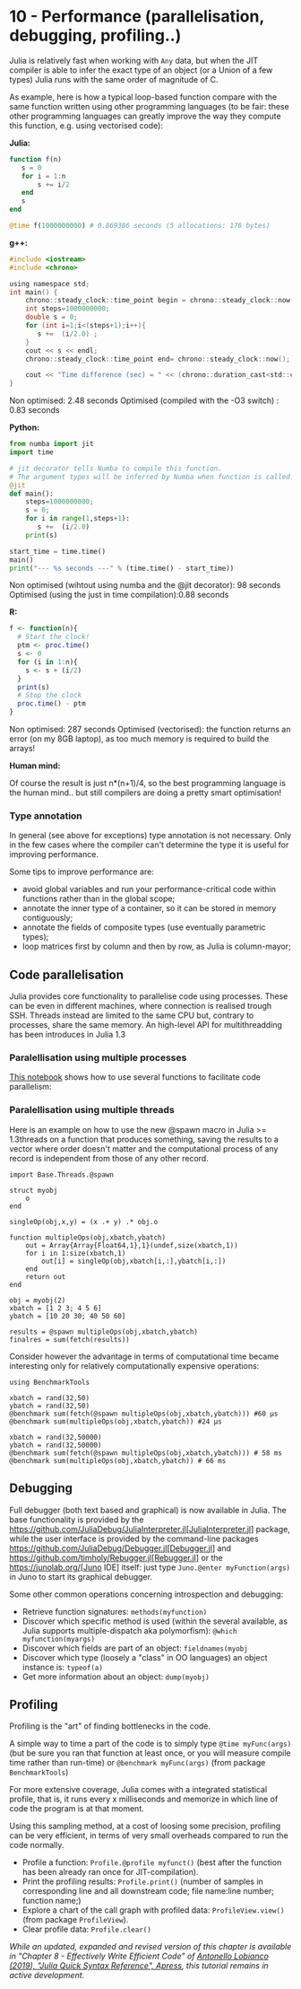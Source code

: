 # 10 - Performance \(parallelisation, debugging, profiling..\)

Julia is relatively fast when working with `Any` data, but when the JIT compiler is able to infer the exact type of an object \(or a Union of a few types\) Julia runs with the same order of magnitude of C.

As example, here is how a typical loop-based function compare with the same function written using  other programming languages (to be fair: these other programming languages can greatly improve the way they compute this function, e.g. using vectorised code):

**Julia:**

```julia
function f(n)
   s = 0
   for i = 1:n
       s += i/2
   end
   s
end

@time f(1000000000) # 0.869386 seconds (5 allocations: 176 bytes)
```

**g++:**

```C
#include <iostream>
#include <chrono>

using namespace std;
int main() {
    chrono::steady_clock::time_point begin = chrono::steady_clock::now();
    int steps=1000000000;
    double s = 0;
    for (int i=1;i<(steps+1);i++){
       s +=  (i/2.0) ;
    }
    cout << s << endl;
    chrono::steady_clock::time_point end= chrono::steady_clock::now();

    cout << "Time difference (sec) = " << (chrono::duration_cast<std::chrono::microseconds>(end - begin).count()) /1000000.0  << endl;
}
```

Non optimised: 2.48 seconds Optimised \(compiled with the -O3 switch\) : 0.83 seconds

**Python:**

```python
from numba import jit
import time

# jit decorator tells Numba to compile this function.
# The argument types will be inferred by Numba when function is called.
@jit
def main():
    steps=1000000000;
    s = 0;
    for i in range(1,steps+1):
       s +=  (i/2.0)
    print(s)

start_time = time.time()
main()
print("--- %s seconds ---" % (time.time() - start_time))
```

Non optimised \(wihtout using numba and the @jit decorator\): 98 seconds Optimised \(using the just in time compilation\):0.88 seconds

**R:**

```R
f <- function(n){
  # Start the clock!
  ptm <- proc.time()
  s <- 0
  for (i in 1:n){
    s <- s + (i/2)
  }
  print(s)
  # Stop the clock
  proc.time() - ptm
}
```

Non optimised: 287 seconds Optimised \(vectorised\): the function returns an error \(on my 8GB laptop\), as too much memory is required to build the arrays!

**Human mind:**

Of course the result is just n\*\(n+1\)/4, so the best programming language is the human mind.. but still compilers are doing a pretty smart optimisation!


### Type annotation

In general (see above for exceptions) type annotation is not necessary. Only in the few cases where the compiler can't determine the type it is useful for improving performance.

Some tips to improve performance are:

- avoid global variables and run your performance-critical code within functions rather than in the global scope;
- annotate the inner type of a container, so it can be stored in memory contiguously;
- annotate the fields of composite types (use eventually parametric types);
- loop matrices first by column and then by row, as Julia is column-mayor;

## Code parallelisation

Julia provides core functionality to parallelise code using processes. These can be even in different machines, where connection is realised trough SSH. Threads instead are limited to the same CPU but, contrary to processes, share the same memory. An high-level API for multithreadding has been introduces in Julia 1.3

### Paralellisation using multiple processes

[This notebook](http://nbviewer.jupyter.org/github/sylvaticus/juliatutorial/blob/master/assets/Parallel%20computing.ipynb) shows how to use several functions to facilitate code parallelism:

### Paralellisation using multiple threads

Here is an example on how to use the new @spawn macro in Julia >= 1.3threads on a function that produces something, saving the results to a vector where order doesn't matter and the computational process of any record is independent from those of any other record.


```
import Base.Threads.@spawn

struct myobj
    o
end

singleOp(obj,x,y) = (x .+ y) .* obj.o

function multipleOps(obj,xbatch,ybatch)
    out = Array{Array{Float64,1},1}(undef,size(xbatch,1))
    for i in 1:size(xbatch,1)
        out[i] = singleOp(obj,xbatch[i,:],ybatch[i,:])
    end
    return out
end

obj = myobj(2)
xbatch = [1 2 3; 4 5 6]
ybatch = [10 20 30; 40 50 60]

results = @spawn multipleOps(obj,xbatch,ybatch)
finalres = sum(fetch(results))
```

Consider however the advantage in terms of computational time became interesting only for relatively computationally expensive operations:

```
using BenchmarkTools

xbatch = rand(32,50)
ybatch = rand(32,50)
@benchmark sum(fetch(@spawn multipleOps(obj,xbatch,ybatch))) #60 μs
@benchmark sum(multipleOps(obj,xbatch,ybatch)) #24 μs

xbatch = rand(32,50000)
ybatch = rand(32,50000)
@benchmark sum(fetch(@spawn multipleOps(obj,xbatch,ybatch))) # 58 ms
@benchmark sum(multipleOps(obj,xbatch,ybatch)) # 66 ms
```

## Debugging

Full debugger (both text based and graphical) is now available in Julia. The base functionality is provided by the https://github.com/JuliaDebug/JuliaInterpreter.jl[JuliaInterpreter.jl] package, while the user interface is provided by the command-line packages https://github.com/JuliaDebug/Debugger.jl[Debugger.jl] and https://github.com/timholy/Rebugger.jl[Rebugger.jl] or the https://junolab.org/[Juno IDE] itself: just type `Juno.@enter myFunction(args)` in Juno to start its graphical debugger.

Some other common operations concerning introspection and debugging:

* Retrieve function signatures: `methods(myfunction)`
* Discover which specific method is used \(within the several available, as Julia supports multiple-dispatch aka polymorfism\): `@which myfunction(myargs)`
* Discover which fields are part of an object: `fieldnames(myobj`
* Discover which type \(loosely a "class" in OO languages\) an object instance is: `typeof(a)`
* Get more information about an object: `dump(myobj)`

## Profiling

Profiling is the "art" of finding bottlenecks in the code.

A simple way to time a part of the code is to simply type `@time myFunc(args)` \(but be sure you ran that function at least once, or you will measure compile time rather than run-time\) or `@benchmark myFunc(args)` \(from package `BenchmarkTools`\)

For more extensive coverage, Julia comes with a integrated statistical profile, that is, it runs every x milliseconds and memorize in which line of code the program is at that moment.

Using this sampling method, at a cost of loosing some precision, profiling can be very efficient, in terms of very small overheads compared to run the code normally.

* Profile a function: `Profile.@profile myfunct()` \(best after the function has been already ran once for JIT-compilation\).
* Print the profiling results: `Profile.print()` \(number of samples in corresponding line and all downstream code; file name:line number; function name;\)
* Explore a chart of the call graph with profiled data: `ProfileView.view()` \(from package `ProfileView`\).
* Clear profile data: `Profile.clear()`

_While an updated, expanded and revised version of this chapter is available in "Chapter 8 - Effectively Write Efficient Code" of [Antonello Lobianco (2019), "Julia Quick Syntax Reference", Apress](https://julia-book.com), this tutorial remains in active development._
